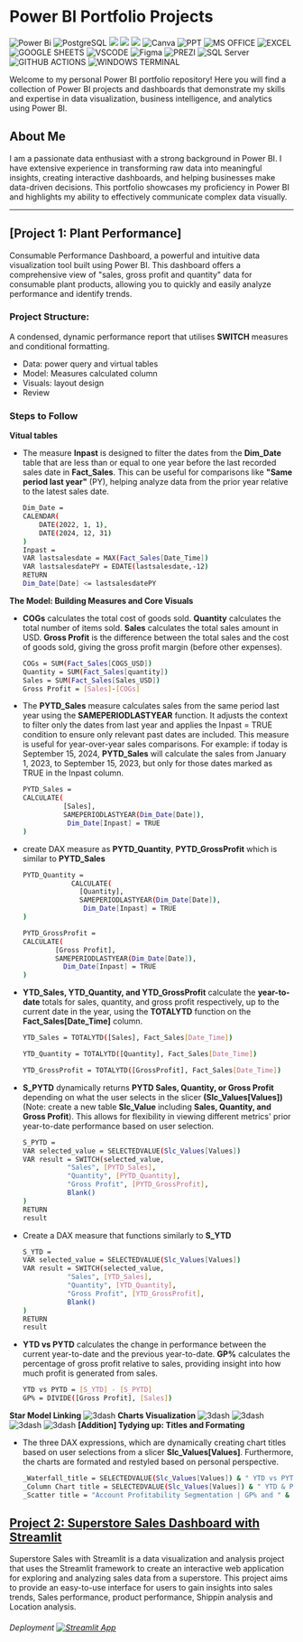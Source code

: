 # Power BI Portfolio Projects
![Power Bi](https://img.shields.io/badge/power_bi-F2C811?style=for-the-badge&logo=powerbi&logoColor=black)
![PostgreSQL](https://img.shields.io/badge/PostgreSQL-316192?style=for-the-badge&logo=postgresql&logoColor=white)
![](https://img.shields.io/badge/MySQL-00000F?style=for-the-badge&logo=mysql&logoColor=white)
![](https://img.shields.io/badge/SQLite-07405E?style=for-the-badge&logo=sqlite&logoColor=white)
![](https://img.shields.io/badge/Tableau-E97627?style=for-the-badge&logo=Tableau&logoColor=white)
![Canva](https://img.shields.io/badge/Canva-%2300C4CC.svg?style=for-the-badge&logo=Canva&logoColor=white)
![PPT](https://img.shields.io/badge/Microsoft_PowerPoint-B7472A?style=for-the-badge&logo=microsoft-powerpoint&logoColor=white)
![MS OFFICE](https://img.shields.io/badge/Microsoft_Office-D83B01?style=for-the-badge&logo=microsoft-office&logoColor=white)
![EXCEL](https://img.shields.io/badge/Microsoft_Excel-217346?style=for-the-badge&logo=microsoft-excel&logoColor=white)
![GOOGLE SHEETS](https://img.shields.io/badge/Google%20Sheets-34A853?style=for-the-badge&logo=google-sheets&logoColor=white)
![VSCODE](https://img.shields.io/badge/VSCode-0078D4?style=for-the-badge&logo=visual%20studio%20code&logoColor=white)
![Figma](https://img.shields.io/badge/Figma-F24E1E?style=for-the-badge&logo=figma&logoColor=white)
![PREZI](https://img.shields.io/badge/Prezi-3181FF?style=for-the-badge&logo=prezi&logoColor=white)
![SQL Server](https://img.shields.io/badge/Microsoft_SQL_Server-CC2927?style=for-the-badge&logo=microsoft-sql-server&logoColor=white)
![GITHUB ACTIONS](https://img.shields.io/badge/Github%20Actions-282a2e?style=for-the-badge&logo=githubactions&logoColor=367cfe)
![WINDOWS TERMINAL](https://img.shields.io/badge/windows%20terminal-4D4D4D?style=for-the-badge&logo=windows%20terminal&logoColor=white)




Welcome to my personal Power BI portfolio repository! Here you will find a collection of Power BI projects and dashboards that demonstrate my skills and expertise in data visualization, business intelligence, and analytics using Power BI.

## About Me
I am a passionate data enthusiast with a strong background in Power BI. I have extensive experience in transforming raw data into meaningful insights, creating interactive dashboards, and helping businesses make data-driven decisions. This portfolio showcases my proficiency in Power BI and highlights my ability to effectively communicate complex data visually.

---
## [Project 1: Plant Performance]

Consumable Performance Dashboard, a powerful and intuitive data visualization tool built using Power BI. This dashboard offers a comprehensive view of "sales, gross profit and quantity" data for consumable plant products, allowing you to quickly and easily analyze performance and identify trends.
### Project Structure:
A condensed, dynamic performance report that utilises **SWITCH** measures and conditional formatting.
* Data: power query and virtual tables
* Model: Measures calculated column
* Visuals: layout design
* Review
### Steps to Follow
  **Vitual tables**
  - The measure **Inpast** is designed to filter the dates from the **Dim_Date** table that are less than or equal to one year before the last recorded sales date in **Fact_Sales**. This can be useful for comparisons like **"Same period last year"** (PY), helping analyze data from the prior year relative to the latest sales date.
    ```bash
    Dim_Date = 
    CALENDAR(
        DATE(2022, 1, 1),
        DATE(2024, 12, 31)
    )
    Inpast = 
    VAR lastsalesdate = MAX(Fact_Sales[Date_Time])
    VAR lastsalesdatePY = EDATE(lastsalesdate,-12)
    RETURN
    Dim_Date[Date] <= lastsalesdatePY
    ```
  **The Model: Building Measures and Core Visuals**
  - **COGs** calculates the total cost of goods sold. **Quantity** calculates the total number of items sold. **Sales** calculates the total sales amount in USD. **Gross Profit** is the difference between the total sales and the cost of goods sold, giving the gross profit margin (before other expenses).
     ```bash
     COGs = SUM(Fact_Sales[COGS_USD])
     Quantity = SUM(Fact_Sales[quantity])
     Sales = SUM(Fact_Sales[Sales_USD])
     Gross Profit = [Sales]-[COGs]
    ```
  - The **PYTD_Sales** measure calculates sales from the same period last year using the **SAMEPERIODLASTYEAR** function. It adjusts the context to filter only the dates from last year and applies the Inpast = TRUE condition to ensure only relevant past dates are included. This measure is useful for year-over-year sales comparisons.
 For example: if today is September 15, 2024, **PYTD_Sales** will calculate the sales from January 1, 2023, to September 15, 2023, but only for those dates marked as TRUE in the Inpast column.
     ```bash
     PYTD_Sales = 
     CALCULATE(
 	           [Sales],
 	           SAMEPERIODLASTYEAR(Dim_Date[Date]),
            	Dim_Date[Inpast] = TRUE
    )
    ```
  - create DAX measure as **PYTD_Quantity**,  **PYTD_GrossProfit** which is similar to **PYTD_Sales**
     ```bash
     PYTD_Quantity = 
                 CALCULATE(
 	               [Quantity],
 	               SAMEPERIODLASTYEAR(Dim_Date[Date]),
                	Dim_Date[Inpast] = TRUE
     )

     PYTD_GrossProfit = 
     CALCULATE(
             [Gross Profit],
             SAMEPERIODLASTYEAR(Dim_Date[Date]),
     	       Dim_Date[Inpast] = TRUE
     )
    ```
  - **YTD_Sales, YTD_Quantity, and YTD_GrossProfit** calculate the **year-to-date** totals for sales, quantity, and gross profit respectively, up to the current date in the year, using the **TOTALYTD** function on the **Fact_Sales[Date_Time]** column.
     ```bash
     YTD_Sales = TOTALYTD([Sales], Fact_Sales[Date_Time])

     YTD_Quantity = TOTALYTD([Quantity], Fact_Sales[Date_Time])
     
     YTD_GrossProfit = TOTALYTD([GrossProfit], Fact_Sales[Date_Time])
    ```
  - **S_PYTD** dynamically returns **PYTD Sales, Quantity, or Gross Profit** depending on what the user selects in the slicer **(Slc_Values[Values])** (Note: create a new table **Slc_Value** including **Sales, Quantity, and Gross Profit**).
This allows for flexibility in viewing different metrics' prior year-to-date performance based on user selection.
     ```bash
     S_PYTD =
     VAR selected_value = SELECTEDVALUE(Slc_Values[Values])
     VAR result = SWITCH(selected_value,
            	"Sales", [PYTD_Sales],
            	"Quantity", [PYTD_Quantity],
            	"Gross Profit", [PYTD_GrossProfit],
            	Blank()
     )
     RETURN
     result
    ```
  - Create a DAX measure that functions similarly to **S_YTD**
     ```bash
     S_YTD =
     VAR selected_value = SELECTEDVALUE(Slc_Values[Values])
     VAR result = SWITCH(selected_value,
            	"Sales", [YTD_Sales],
            	"Quantity", [YTD_Quantity],
            	"Gross Profit", [YTD_GrossProfit],
            	Blank()
     )
     RETURN
     result
    ```
  - **YTD vs PYTD** calculates the change in performance between the current year-to-date and the previous year-to-date. **GP%** calculates the percentage of gross profit relative to sales, providing insight into how much profit is generated from sales.
     ```bash
     YTD vs PYTD = [S_YTD] - [S_PYTD]
     GP% = DIVIDE([Gross Profit], [Sales])
    ```
  **Star Model Linking**
 ![3dash](https://github.com/taytran1510/Power-BI-Portfolio-Project/blob/main/Images/StarModelView.png)
  **Charts Visualization**
 ![3dash](https://github.com/taytran1510/Power-BI-Portfolio-Project/blob/main/Images/Review2024.png)
 ![3dash](https://github.com/taytran1510/Power-BI-Portfolio-Project/blob/main/Images/ReviewSales.png)
 ![3dash](https://github.com/taytran1510/Power-BI-Portfolio-Project/blob/main/Images/ReviewGrossProfit.png)
 ![3dash](https://github.com/taytran1510/Power-BI-Portfolio-Project/blob/main/Images/ReviewQuantity.png)
  **[Addition] Tydying up: Titles and Formating**
  - The three DAX expressions, which are dynamically creating chart titles based on user selections from a slicer **Slc_Values[Values]**. Furthermore, the charts are formated and restyled based on personal perspective.
     ```bash
     _Waterfall_title = SELECTEDVALUE(Slc_Values[Values]) & " YTD vs PYTD | Month - Country - Product"
     _Column Chart title = SELECTEDVALUE(Slc_Values[Values]) & " YTD & PYTD | Month"
     _Scatter title = "Account Profitability Segmentation | GP% and " & SELECTEDVALUE(Slc_Values[Values])
    ```

## [Project 2: Superstore Sales Dashboard with Streamlit](https://github.com/tushar2704/Superstore-Sales-Dashboard-with-Streamlit)

Superstore Sales with Streamlit is a data visualization and analysis project that uses the Streamlit framework to create an interactive web application for exploring and analyzing sales data from a superstore. This project aims to provide an easy-to-use interface for users to gain insights into sales trends, Sales performance, product performance, Shippin analysis and Location analysis. 
###### Deployment [![Streamlit App](https://static.streamlit.io/badges/streamlit_badge_black_white.svg)](https://tushar2704-superstore-dashboard.streamlit.app/)



